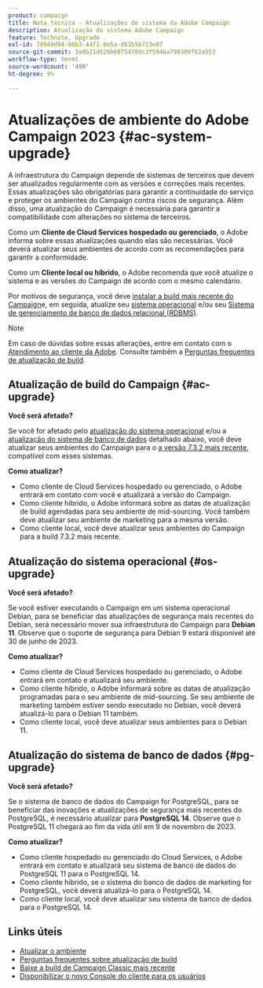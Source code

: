 ```yaml
---
product: campaign
title: Nota técnica - Atualizações de sistema da Adobe Campaign
description: Atualização do sistema Adobe Campaign
feature: Technote, Upgrade
exl-id: 78949d94-60b3-44f1-8e5a-d61b5b723e87
source-git-commit: 3a9b21d626b60754789c3f594ba798309f62a553
workflow-type: tm+mt
source-wordcount: '499'
ht-degree: 9%

---
```


# Atualizações de ambiente do Adobe Campaign 2023 {#ac-system-upgrade}

A infraestrutura do Campaign depende de sistemas de terceiros que devem ser atualizados regularmente com as versões e correções mais recentes. Essas atualizações são obrigatórias para garantir a continuidade do serviço e proteger os ambientes do Campaign contra riscos de segurança. Além disso, uma atualização do Campaign é necessária para garantir a compatibilidade com alterações no sistema de terceiros.

Como um **Cliente de Cloud Services hospedado ou gerenciado**, o Adobe informa sobre essas atualizações quando elas são necessárias. Você deverá atualizar seus ambientes de acordo com as recomendações para garantir a conformidade.

Como um **Cliente local ou híbrido**, o Adobe recomenda que você atualize o sistema e as versões do Campaign de acordo com o mesmo calendário.

Por motivos de segurança, você deve [instalar a build mais recente do Campaign](#ac-upgrade)e, em seguida, atualize seu [sistema operacional](#os-upgrade) e/ou seu [Sistema de gerenciamento de banco de dados relacional (RDBMS)](#pg-upgrade).

>[!NOTE]
>
>Em caso de dúvidas sobre essas alterações, entre em contato com o [Atendimento ao cliente da Adobe](https://helpx.adobe.com/br/enterprise/admin-guide.html/enterprise/using/support-for-experience-cloud.ug.html). Consulte também a [Perguntas frequentes de atualização de build](../../platform/using/faq-build-upgrade.md).
>

## Atualização de build do Campaign {#ac-upgrade}

**Você será afetado?**

Se você for afetado pelo [atualização do sistema operacional](#os-upgrade) e/ou a [atualização do sistema de banco de dados](#pg-upgrade) detalhado abaixo, você deve atualizar seus ambientes do Campaign para o [a versão 7.3.2 mais recente](../../rn/using/latest-release.md#release-7-3-2), compatível com esses sistemas.

**Como atualizar?**

* Como cliente de Cloud Services hospedado ou gerenciado, o Adobe entrará em contato com você e atualizará a versão do Campaign.
* Como cliente híbrido, o Adobe informará sobre as datas de atualização de build agendadas para seu ambiente de mid-sourcing. Você também deve atualizar seu ambiente de marketing para a mesma versão.
* Como cliente local, você deve atualizar seus ambientes do Campaign para a build 7.3.2 mais recente.


## Atualização do sistema operacional {#os-upgrade}

**Você será afetado?**

Se você estiver executando o Campaign em um sistema operacional Debian, para se beneficiar das atualizações de segurança mais recentes do Debian, será necessário mover sua infraestrutura do Campaign para **Debian 11**. Observe que o suporte de segurança para Debian 9 estará disponível até 30 de junho de 2023.

**Como atualizar?**

* Como cliente de Cloud Services hospedado ou gerenciado, o Adobe entrará em contato e atualizará seu ambiente.
* Como cliente híbrido, o Adobe informará sobre as datas de atualização programadas para o seu ambiente de mid-sourcing. Se seu ambiente de marketing também estiver sendo executado no Debian, você deverá atualizá-lo para o Debian 11 também.
* Como cliente local, você deve atualizar seus ambientes para o Debian 11.

## Atualização do sistema de banco de dados {#pg-upgrade}

**Você será afetado?**

Se o sistema de banco de dados do Campaign for PostgreSQL, para se beneficiar das inovações e atualizações de segurança mais recentes do PostgreSQL, é necessário atualizar para **PostgreSQL 14**. Observe que o PostgreSQL 11 chegará ao fim da vida útil em 9 de novembro de 2023.

**Como atualizar?**

* Como cliente hospedado ou gerenciado do Cloud Services, o Adobe entrará em contato e atualizará seu sistema de banco de dados do PostgreSQL 11 para o PostgreSQL 14.
* Como cliente híbrido, se o sistema do banco de dados de marketing for PostgreSQL, você deverá atualizá-lo para o PostgreSQL 14.
* Como cliente local, você deve atualizar seu sistema de banco de dados para o PostgreSQL 14.


## Links úteis

* [Atualizar o ambiente](../../production/using/build-upgrade.md)
* [Perguntas frequentes sobre atualização de build](../../platform/using/faq-build-upgrade.md)
* [Baixe a build de Campaign Classic mais recente](https://experience.adobe.com/#/downloads/content/software-distribution/br/campaign.html)
* [Disponibilizar o novo Console do cliente para os usuários](../../installation/using/client-console-availability-for-windows.md)
